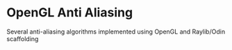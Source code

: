 # OpenGL Anti Aliasing

Several anti-aliasing algorithms implemented using OpenGL and Raylib/Odin scaffolding

